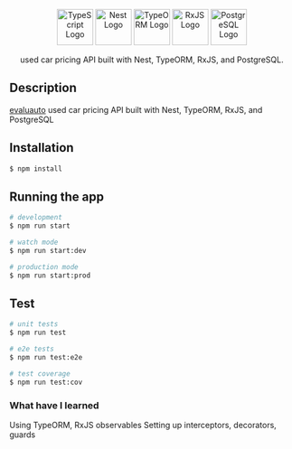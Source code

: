 <p align="center">
  <a href="http://nestjs.com/" target="blank"><img src="https://raw.githubusercontent.com/vidalpaul/imgs/14707be7244890ae40687091b079054d59d17dd5/typescriptlang-icon.svg?token=AN7MEJCRD5YJ2TW4CWDOL43BDLBEK" width="64" alt="TypeScript Logo" /></a>
  <a href="http://nestjs.com/" target="blank"><img src="https://raw.githubusercontent.com/vidalpaul/imgs/14707be7244890ae40687091b079054d59d17dd5/nestjs-icon.svg?token=AN7MEJCFCGUFN6N2CQM7TDDBDLBBE" width="64" alt="Nest Logo" /></a>
  <a href="http://nestjs.com/" target="blank"><img src="https://github.com/vidalpaul/imgs/blob/main/typeorm.png?raw=true" width="64" alt="TypeORM Logo" /></a>
  <a href="http://nestjs.com/" target="blank"><img src="https://github.com/vidalpaul/imgs/blob/main/rxjs64.png?raw=true" width="64" alt="RxJS Logo" /></a>
  <a href="http://nestjs.com/" target="blank"><img src="https://raw.githubusercontent.com/vidalpaul/imgs/14707be7244890ae40687091b079054d59d17dd5/postgresql-icon%20(1).svg?token=AN7MEJFJZ5O7IKMCD6KIDKLBDLBJE" width="64" alt="PostgreSQL Logo" /></a>
</p>


  <p align="center">used car pricing API built with Nest, TypeORM, RxJS, and PostgreSQL.</p>
    <p align="center">


## Description

[evaluauto](https://github.com/vidalpaul/evaluauto) used car pricing API built with Nest, TypeORM, RxJS, and PostgreSQL

## Installation

```bash
$ npm install
```

## Running the app

```bash
# development
$ npm run start

# watch mode
$ npm run start:dev

# production mode
$ npm run start:prod
```

## Test

```bash
# unit tests
$ npm run test

# e2e tests
$ npm run test:e2e

# test coverage
$ npm run test:cov
```

### What have I learned
Using TypeORM, RxJS observables
Setting up interceptors, decorators, guards